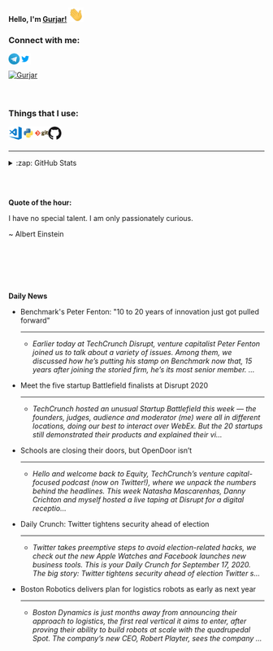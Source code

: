#### Hello, I'm [Gurjar!](https://GurjarKing.github.io) <img src="https://raw.githubusercontent.com/ABSphreak/ABSphreak/master/gifs/Hi.gif" width="30px"></h2>


### Connect with me:

[<img align="left" alt="Gurjar | Telegram" width="22px" src="https://raw.githubusercontent.com/github/explore/80688e429a7d4ef2fca1e82350fe8e3517d3494d/topics/telegram/telegram.png" />][Telegram]
[<img align="left" alt="Gurjar | Twitter" width="22px" src="https://raw.githubusercontent.com/github/explore/80688e429a7d4ef2fca1e82350fe8e3517d3494d/topics/twitter/twitter.png" />][Twitter]
<br >
<br >
<a href="https://github.com/GurjarKing"><img src="https://komarev.com/ghpvc/?username=GurjarKing" alt="Gurjar" /></a> <br />
<br />
<br />
<!-- <br >

![](https://visitor-badge.glitch.me/badge?page_id=GurjarKing)

<br /> -->

### Things that I use:

[<img align="left" alt="Visual Studio Code" width="26px" src="https://raw.githubusercontent.com/github/explore/80688e429a7d4ef2fca1e82350fe8e3517d3494d/topics/visual-studio-code/visual-studio-code.png" />][VSCode]
[<img align="left" alt="Python" width="26px" src="https://raw.githubusercontent.com/github/explore/80688e429a7d4ef2fca1e82350fe8e3517d3494d/topics/python/python.png" />][Python]
[<img align="left" alt="Git" width="26px" src="https://raw.githubusercontent.com/github/explore/80688e429a7d4ef2fca1e82350fe8e3517d3494d/topics/git/git.png" />][Git]
[<img align="left" alt="GitHub" width="26px" src="https://raw.githubusercontent.com/github/explore/78df643247d429f6cc873026c0622819ad797942/topics/github/github.png" />][Github]

<br />
<br />

---
<details>
  <summary>:zap: GitHub Stats</summary>

<img align="left" alt="Gurjar's Github Stats" src="https://github-readme-stats.vercel.app/api?username=GurjarKing&show_icons=true&hide_border=true&count_private=true&include_all_commit=true&theme=algolia" />

</details>

<!-- ### 🔔 My latest tweet
<a href="https://twitter.com/Gurjar_King43" target="_blank">
	<img src="https://github.com/GurjarKing/GurjarKing/raw/master/tweet.png" width="70%" align="center" alt="Click to view on Twitter" title="My latest tweet, as an image"/>
</a> -->
<br>

<pre>

</pre>

**Quote of the hour:**

I have no special talent. I am only passionately curious.

~ Albert Einstein
<pre>

</pre>
<br>
<pre>


</pre>
<strong>Daily News</strong>
  
  - Benchmark's Peter Fenton: "10 to 20 years of innovation just got pulled forward"
     <hr/>
     
      - *Earlier today at TechCrunch Disrupt, venture capitalist Peter Fenton joined us to talk about a variety of issues. Among them, we discussed how he’s putting his stamp on Benchmark now that, 15 years after joining the storied firm, he’s its most senior member. …*
     
  - Meet the five startup Battlefield finalists at Disrupt 2020
      <hr/>
      
      - *TechCrunch hosted an unusual Startup Battlefield this week — the founders, judges, audience and moderator (me) were all in different locations, doing our best to interact over WebEx. But the 20 startups still demonstrated their products and explained their vi…*
      
  - Schools are closing their doors, but OpenDoor isn’t
      <hr/>
      
      - *Hello and welcome back to Equity, TechCrunch’s venture capital-focused podcast (now on Twitter!), where we unpack the numbers behind the headlines. This week Natasha Mascarenhas, Danny Crichton and myself hosted a live taping at Disrupt for a digital receptio…*
      
  - Daily Crunch: Twitter tightens security ahead of election
      <hr/>
      
      - *Twitter takes preemptive steps to avoid election-related hacks, we check out the new Apple Watches and Facebook launches new business tools. This is your Daily Crunch for September 17, 2020. The big story: Twitter tightens security ahead of election Twitter s…*
       
  - Boston Robotics delivers plan for logistics robots as early as next year
      <hr/>
       
       - *Boston Dynamics is just months away from announcing their approach to logistics, the first real vertical it aims to enter, after proving their ability to build robots at scale with the quadrupedal Spot. The company’s new CEO, Robert Playter, sees the company …*
      

<br />

[VSCode]: https://code.visualstudio.com/
[Python]: https://www.python.org/
[Git]: https://git-scm.com/
[Github]: https://github.com/
[Telegram]: https://t.me/Gurjar_King/
[Twitter]: https://twitter.com/Gurjar_King43/
